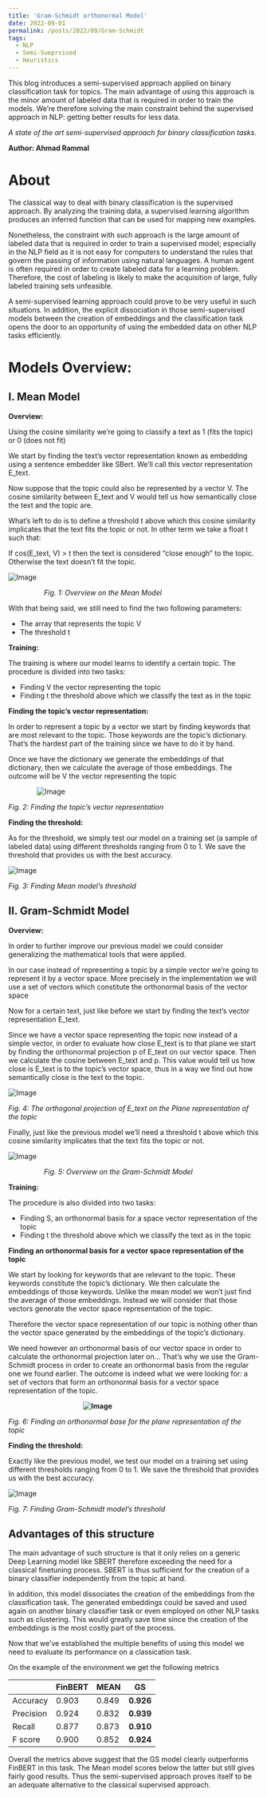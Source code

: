 ```yaml
---
title: 'Gram-Schmidt orthonormal Model'
date: 2022-09-01
permalink: /posts/2022/09/Gram-Schmidt
tags:
  - NLP
  - Semi-Sueprvised
  - Heuristics
---
```


This blog introduces a semi-supervised approach applied on binary classification task for topics. The main advantage of using this approach is the minor amount of labeled data that is required in order to train the models. We’re therefore solving the main constraint behind the supervised approach in NLP: getting better results for less data.


*A state of the art semi-supervised approach for binary classification tasks.*

**Author: Ahmad Rammal**

# About
The classical way to deal with binary classification is the supervised approach. By analyzing the training data, a supervised learning algorithm produces an inferred function that can be used for mapping new examples. 

Nonetheless, the constraint with such approach is the large amount of labeled data that is required in order to train a supervised model; especially in the NLP field as it is not easy for computers to understand the rules that govern the passing of information using natural languages.  A human agent is often required in order to create labeled data for a learning problem. Therefore, the cost of labeling is likely to make the acquisition of large, fully labeled training sets unfeasible. 

A semi-supervised learning approach could prove to be very useful in such situations. In addition, the explicit dissociation in those semi-supervised models between the creation of embeddings and the classification task opens the door to an opportunity of using the embedded data on other NLP tasks efficiently.

# Models Overview:

## I. Mean Model

**Overview:**

Using the cosine similarity we’re going to classify a text as 1 (fits the topic) or 0 (does not fit)

We start by finding the text’s vector representation known as embedding using a sentence embedder like SBert. We’ll call this vector representation E\_text.

Now suppose that the topic could also be represented by a vector V. The cosine similarity between E\_text and V would tell us how semantically close the text and the topic are. 

What’s left to do is to define a threshold t above which this cosine similarity implicates that the text fits the topic or not. In other term we take a float t such that:

If cos(E\_text, V) > t then the text is considered “close enough” to the topic. Otherwise the text doesn’t fit the topic.

![Image](https://github.com/rammalahmad/Gram-Schmidt-Model/blob/main/Graphics/Aspose.Words.88ad23da-b2a6-4d11-b15e-e1f4a6e03cd7.001.png)

`          `*Fig. 1: Overview on the Mean Model* 

With that being said, we still need to find the two following parameters:

- The array that represents the topic V
- The threshold t

**Training:**

The training is where our model learns to identify a certain topic. The procedure is divided into two tasks:

- Finding V the vector representing the topic 
- Finding t the threshold above which we classify the text as in the topic

**Finding the topic’s vector representation:**

In order to represent a topic by a vector we start by finding keywords that are most relevant to the topic. Those keywords are the topic’s dictionary. That’s the hardest part of the training since we have to do it by hand. 

Once we have the dictionary we generate the embeddings of that dictionary, then we calculate the average of those embeddings. The outcome will be V the vector representing the topic

`        `![Image](https://github.com/rammalahmad/Gram-Schmidt-Model/blob/main/Graphics/Aspose.Words.88ad23da-b2a6-4d11-b15e-e1f4a6e03cd7.002.png)

*Fig. 2: Finding the topic’s vector representation*

**Finding the threshold:**

As for the threshold, we simply test our model on a training set (a sample of labeled data) using different thresholds ranging from 0 to 1. We save the threshold that provides us with the best accuracy.

![Image](https://github.com/rammalahmad/Gram-Schmidt-Model/blob/main/Graphics/Aspose.Words.88ad23da-b2a6-4d11-b15e-e1f4a6e03cd7.003.png)

*Fig. 3: Finding Mean model’s threshold*

## II. Gram-Schmidt Model

**Overview:**

In order to further improve our previous model we could consider generalizing the mathematical tools that were applied. 

In our case instead of representing a topic by a simple vector we’re going to represent it by a vector space. More precisely in the implementation we will use a set of vectors which constitute the orthonormal basis of the vector space

Now for a certain text, just like before we start by finding the text’s vector representation E\_text.

Since we have a vector space representing the topic now instead of a simple vector, in order to evaluate how close E\_text is to that plane we start by finding the orthonormal projection p of E\_text on our vector space. Then we calculate the cosine between E\_text and p. This value would tell us how close is E\_text is to the topic’s vector space, thus in a way we find out how semantically close is the text to the topic.

![Image](https://github.com/rammalahmad/Gram-Schmidt-Model/blob/main/Graphics/Aspose.Words.88ad23da-b2a6-4d11-b15e-e1f4a6e03cd7.004.png)

*Fig. 4: The orthogonal projection of E\_text on the Plane representation of the topic*

Finally, just like the previous model we’ll need a threshold t above which this cosine similarity implicates that the text fits the topic or not. 

![Image](https://github.com/rammalahmad/Gram-Schmidt-Model/blob/main/Graphics/Aspose.Words.88ad23da-b2a6-4d11-b15e-e1f4a6e03cd7.005.png)

`          `*Fig. 5: Overview on the Gram-Schmidt Model* 

**Training:**

The procedure is also divided into two tasks:

- Finding S, an orthonormal basis for a space vector representation of the topic 
- Finding t the threshold above which we classify the text as in the topic

**Finding an orthonormal basis for a vector space representation of the topic**

We start by looking for keywords that are relevant to the topic. These keywords constitute the topic’s dictionary. We then calculate the embeddings of those keywords. Unlike the mean model we won’t just find the average of those embeddings. Instead we will consider that those vectors generate the vector space representation of the topic. 

Therefore the vector space representation of our topic is nothing other than the vector space generated by the embeddings of the topic’s dictionary.

We need however an orthonormal basis of our vector space in order to calculate the orthonormal projection later on… That’s why we use the Gram-Schmidt process in order to create an orthonormal basis from the regular one we found earlier. The outcome is indeed what we were looking for: a set of vectors that form an orthonormal basis for a vector space representation of the topic.

`                     `**![Image](https://github.com/rammalahmad/Gram-Schmidt-Model/blob/main/Graphics/Aspose.Words.88ad23da-b2a6-4d11-b15e-e1f4a6e03cd7.006.png)**

*Fig. 6: Finding an orthonormal base for the plane representation of the topic*

**Finding the threshold:**

Exactly like the previous model, we test our model on a training set using different thresholds ranging from 0 to 1. We save the threshold that provides us with the best accuracy.

![Image](https://github.com/rammalahmad/Gram-Schmidt-Model/blob/main/Graphics/Aspose.Words.88ad23da-b2a6-4d11-b15e-e1f4a6e03cd7.007.png)

*Fig. 7: Finding Gram-Schmidt model’s threshold*

## Advantages of this structure
The main advantage of such structure is that it only relies on a generic Deep Learning model like SBERT therefore exceeding the need for a classical finetuning process. SBERT is thus sufficient for the creation of a binary classifier independently from the topic at hand.

In addition, this model dissociates the creation of the embeddings from the classification task. The generated embeddings could be saved and used again on another binary classifier task or even employed on other NLP tasks such as clustering. This would greatly save time since the creation of the embeddings is the most costly part of the process.

Now that we’ve established the multiple benefits of using this model we need to evaluate its performance on a classication task.


On the example of the environment we get the following metrics

||FinBERT|MEAN|GS|
| - | - | - | - |
|Accuracy|0.903|0.849|**0.926**|
|Precision|0.924|0.832|**0.939**|
|Recall|0.877|0.873|**0.910**|
|F score|0.900|0.852|**0.924**|

                          

Overall the metrics above suggest that the GS model clearly outperforms FinBERT in this task. The Mean model scores below the latter but still gives fairly good results. Thus the semi-supervised approach proves itself to be an adequate alternative to the classical supervised approach.
